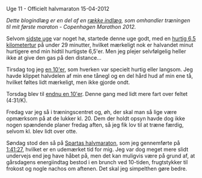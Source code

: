 Uge 11 - Officielt halvmaraton
15-04-2012

*Dette blogindlæg er en del af en [række indlæg](/marathon.html), som omhandler træningen til mit første maraton - Copenhagen Marathon 2012.*

Selvom [sidste uge](/2012/20120408_uge10.html) var noget hø, startede denne uge godt, med en [hurtig 6,5 kilometertur](http://connect.garmin.com/activity/166427439) på under 29 minutter, hvilket mærkeligt nok er halvandet minut hurtigere end min hidtil hurtigste 6,5'er. Men jeg plejer selvfølgelig heller ikke at give den gas på den distance...

Tirsdag tog jeg [en 10'er](http://connect.garmin.com/activity/166770465), som hverken var specielt hurtig eller langsom. Jeg havde klippet halvdelen af min ene tånegl og en del hård hud af min ene tå, hvilket føltes lidt mærkeligt, men ikke gjorde ondt.

Torsdag blev til [endnu en 10'er](http://connect.garmin.com/activity/167332559). Denne gang med lidt mere fart over feltet (4:31/K).

Fredag var jeg så i træningscentret og, øh, der skal man så lige være opmærksom på at de lukker kl. 20. Dem der holdt opsyn havde dog ikke nogen spændende planer fredag aften, så jeg fik lov til at træne færdig, selvom kl. blev lidt over otte. 

Søndag stod den så på [Spartas halvmaraton](http://www.copenhagenmarathon.dk/nyhed/nike-marathontest-3-i-tal-og-billeder), som jeg gennemførte på [1:41:27](http://connect.garmin.com/activity/168204254), hvilket er en udemærket tid for mig. Jeg var dog meget mere slidt undervejs end jeg have håbet på, men det kan muligvis være på grund af, at gårsdagens energiindtag bestod i en brunch ved 10-tiden, frugtstykker til frokost og nogle nachos om aftenen. Det skal jeg simpelthen gøre bedre.
